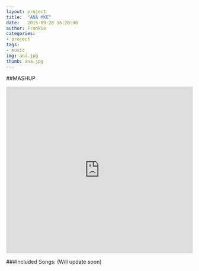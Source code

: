 ```yaml
---
layout: project
title:  "ANA MKE"
date:   2015-09-28 16:20:00
author: Frankie
categories:
- project
tags:
- music
img: ana.jpg
thumb: ana.jpg
---
```

##MASHUP
<iframe width="100%" height="450" scrolling="no" frameborder="no" src="https://w.soundcloud.com/player/?url=https%3A//api.soundcloud.com/tracks/226006387&amp;auto_play=false&amp;hide_related=false&amp;show_comments=true&amp;show_user=true&amp;show_reposts=false&amp;visual=true"></iframe>

###Included Songs:
(Will update soon)